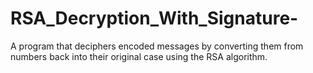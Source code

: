 # RSA_Decryption_With_Signature-
A program that deciphers encoded messages by converting them from numbers back into their original case using the RSA algorithm.
